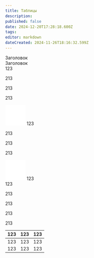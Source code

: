 ```yaml
---
title: Таблицы
description: 
published: false
date: 2024-12-20T17:28:18.600Z
tags: 
editor: markdown
dateCreated: 2024-11-26T18:16:32.599Z
---
```


<div class="table II-columns rnd">
  <div class="table__title">Заголовок</div>
  <div class="table__title">Заголовок</div>
  <!--  -->
  <div class="table__item">123</div>
  <div class="table__item">
    <p>213</p>
    <p>213</p>
    <p>213</p>
  </div>
  <!--  -->
  <div class="table__item">
    <img src="/ghost.png" width="64px" height="64px"/>
    123
  </div>
  <div class="table__item">
    <p>213</p>
    <p>213</p>
    <p>213</p>
  </div>
  <!--  -->
  <div class="table__item">
    <img src="/ghost.png" width="64px" height="64px"/>
    123
  </div>
  <div class="table__item">123</div>
</div>

<div class=test> 
	<p>213</p>
  <p>213</p>
  <p>213</p>
  <p>213</p>
</div>

<table>
  <thead>
    <tr>
      <th>123</th>
      <th>123</th>
      <th>123</th>
    </tr>
  </thead>
  <tbody>
    <tr>
      <td>123</td>
      <td>123</td>
      <td>123</td>
    </tr>
    <tr>
      <td>123</td>
      <td>123</td>
      <td>123</td>
    </tr>
  </tbody>
</table>